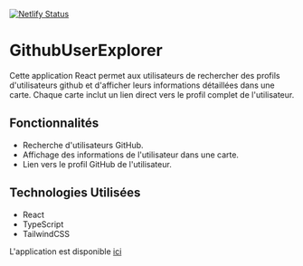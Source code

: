 [![Netlify Status](https://api.netlify.com/api/v1/badges/22ae1d0c-41c2-42c4-9de9-7ccd83d687c3/deploy-status)](https://app.netlify.com/sites/velvety-crostata-85eb97/deploys)

# GithubUserExplorer

Cette application React  permet aux utilisateurs de rechercher des profils d'utilisateurs github et d'afficher leurs informations détaillées dans une carte. Chaque carte inclut un lien direct vers le profil complet de l'utilisateur.

## Fonctionnalités

- Recherche d'utilisateurs GitHub.
- Affichage des informations de l'utilisateur dans une carte.
- Lien vers le profil GitHub de l'utilisateur.

## Technologies Utilisées

- React
- TypeScript
- TailwindCSS

L'application est disponible [ici](https://velvety-crostata-85eb97.netlify.app/)
